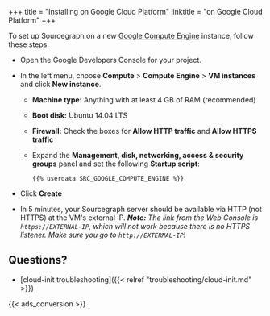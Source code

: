 +++
title = "Installing on Google Cloud Platform"
linktitle = "on Google Cloud Platform"
+++

To set up Sourcegraph on a new [Google Compute Engine](https://cloud.google.com/compute/) instance, follow these steps.

* Open the Google Developers Console for your project.
* In the left menu, choose **Compute** > **Compute Engine** > **VM instances** and click **New instance**.
	* **Machine type:** Anything with at least 4 GB of RAM (recommended)
	* **Boot disk:** Ubuntu 14.04 LTS
	* **Firewall:** Check the boxes for **Allow HTTP traffic** and **Allow HTTPS traffic**
	* Expand the **Management, disk, networking, access & security groups** panel and set the following **Startup script**:

		```
		{{% userdata SRC_GOOGLE_COMPUTE_ENGINE %}}
		```

* Click **Create**
* In 5 minutes, your Sourcegraph server should be available via HTTP (not HTTPS) at the VM's external IP. ***Note:** The link from the Web Console is `https://EXTERNAL-IP`, which will not work because there is no HTTPS listener. Make sure you go to `http://EXTERNAL-IP`!*

## Questions?

* [cloud-init troubleshooting]({{< relref "troubleshooting/cloud-init.md" >}})

{{< ads_conversion >}}
